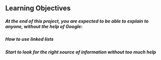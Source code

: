 ## Learning Objectives
##### At the end of this project, you are expected to be able to explain to anyone, without the help of Google:

##### How to use linked lists
##### Start to look for the right source of information without too much help
